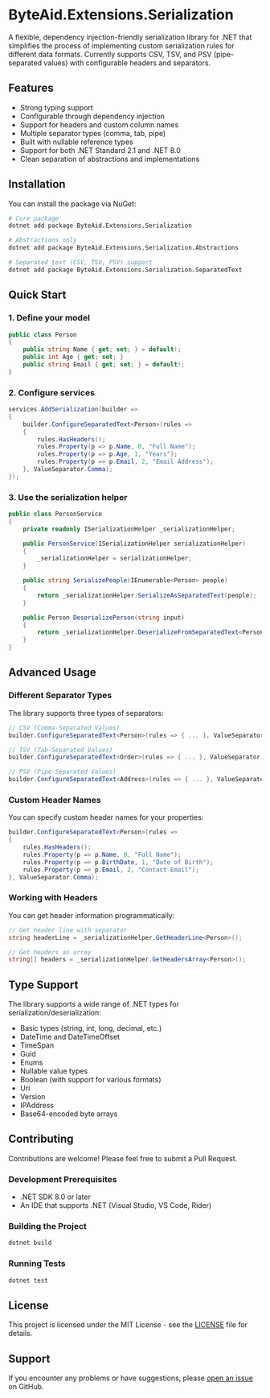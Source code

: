 # ByteAid.Extensions.Serialization

A flexible, dependency injection-friendly serialization library for .NET that simplifies the process of implementing custom serialization rules for different data formats. Currently supports CSV, TSV, and PSV (pipe-separated values) with configurable headers and separators.

## Features

- Strong typing support
- Configurable through dependency injection
- Support for headers and custom column names
- Multiple separator types (comma, tab, pipe)
- Built with nullable reference types
- Support for both .NET Standard 2.1 and .NET 8.0
- Clean separation of abstractions and implementations

## Installation

You can install the package via NuGet:

```bash
# Core package
dotnet add package ByteAid.Extensions.Serialization

# Abstractions only
dotnet add package ByteAid.Extensions.Serialization.Abstractions

# Separated text (CSV, TSV, PSV) support
dotnet add package ByteAid.Extensions.Serialization.SeparatedText
```

## Quick Start

### 1. Define your model

```csharp
public class Person
{
    public string Name { get; set; } = default!;
    public int Age { get; set; }
    public string Email { get; set; } = default!;
}
```

### 2. Configure services

```csharp
services.AddSerialization(builder =>
{
    builder.ConfigureSeparatedText<Person>(rules =>
    {
        rules.HasHeaders();
        rules.Property(p => p.Name, 0, "Full Name");
        rules.Property(p => p.Age, 1, "Years");
        rules.Property(p => p.Email, 2, "Email Address");
    }, ValueSeparator.Comma);
});
```

### 3. Use the serialization helper

```csharp
public class PersonService
{
    private readonly ISerializationHelper _serializationHelper;

    public PersonService(ISerializationHelper serializationHelper)
    {
        _serializationHelper = serializationHelper;
    }

    public string SerializePeople(IEnumerable<Person> people)
    {
        return _serializationHelper.SerializeAsSeparatedText(people);
    }

    public Person DeserializePerson(string input)
    {
        return _serializationHelper.DeserializeFromSeparatedText<Person>(input);
    }
}
```

## Advanced Usage

### Different Separator Types

The library supports three types of separators:

```csharp
// CSV (Comma-Separated Values)
builder.ConfigureSeparatedText<Person>(rules => { ... }, ValueSeparator.Comma);

// TSV (Tab-Separated Values)
builder.ConfigureSeparatedText<Order>(rules => { ... }, ValueSeparator.Tab);

// PSV (Pipe-Separated Values)
builder.ConfigureSeparatedText<Address>(rules => { ... }, ValueSeparator.Pipe);
```

### Custom Header Names

You can specify custom header names for your properties:

```csharp
builder.ConfigureSeparatedText<Person>(rules =>
{
    rules.HasHeaders();
    rules.Property(p => p.Name, 0, "Full Name");
    rules.Property(p => p.BirthDate, 1, "Date of Birth");
    rules.Property(p => p.Email, 2, "Contact Email");
}, ValueSeparator.Comma);
```

### Working with Headers

You can get header information programmatically:

```csharp
// Get header line with separator
string headerLine = _serializationHelper.GetHeaderLine<Person>();

// Get headers as array
string[] headers = _serializationHelper.GetHeadersArray<Person>();
```

## Type Support

The library supports a wide range of .NET types for serialization/deserialization:

- Basic types (string, int, long, decimal, etc.)
- DateTime and DateTimeOffset
- TimeSpan
- Guid
- Enums
- Nullable value types
- Boolean (with support for various formats)
- Uri
- Version
- IPAddress
- Base64-encoded byte arrays

## Contributing

Contributions are welcome! Please feel free to submit a Pull Request.

### Development Prerequisites

- .NET SDK 8.0 or later
- An IDE that supports .NET (Visual Studio, VS Code, Rider)

### Building the Project

```bash
dotnet build
```

### Running Tests

```bash
dotnet test
```

## License

This project is licensed under the MIT License - see the [LICENSE](LICENSE.md) file for details.

## Support

If you encounter any problems or have suggestions, please [open an issue](https://github.com/byteaid/ByteAid.Extensions.Serialization/issues/new) on GitHub.